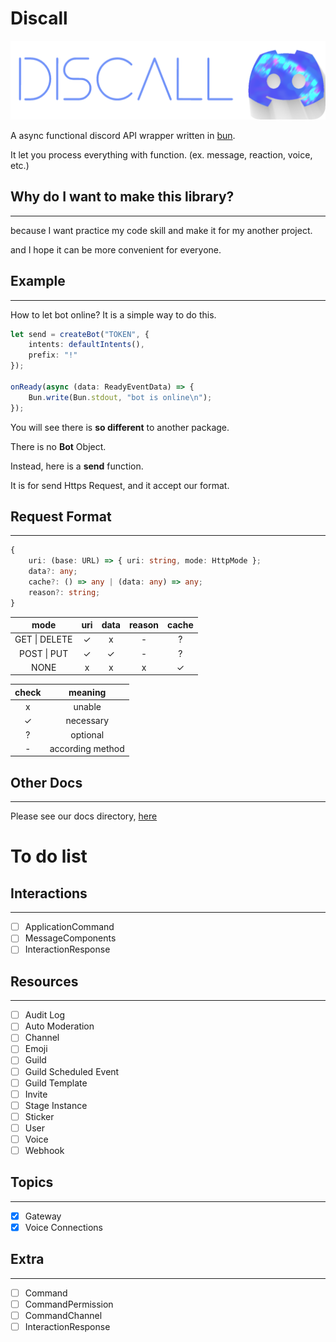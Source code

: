 # Discall
![](img/discall_background.png)

A async functional discord API wrapper written in [bun](https://github.com/Jarred-Sumner/bun).

It let you process everything with function. (ex. message, reaction, voice, etc.)



## Why do I want to make this library?
---
because I want practice my code skill and make it for my another project.

and I hope it can be more convenient for everyone.

## Example
---
How to let bot online? It is a simple way to do this.
```ts
let send = createBot("TOKEN", {
    intents: defaultIntents(),
    prefix: "!"
});

onReady(async (data: ReadyEventData) => {
    Bun.write(Bun.stdout, "bot is online\n");
});
```

You will see there is **so different** to another package.

There is no **Bot** Object. 

Instead, here is a **send** function.

It is for send Https Request, and it accept our format.

## Request Format
---
```ts
{
    uri: (base: URL) => { uri: string, mode: HttpMode };
    data?: any;
    cache?: () => any | (data: any) => any;
    reason?: string;
}
```

| mode | uri | data | reason | cache |
| :---: | :---: | :---: | :---: | :---: |
| GET \| DELETE | ✓ | x | - | ? |
| POST \| PUT | ✓ | ✓ | - | ? |
| NONE | x | x | x | ✓ |

| check | meaning |
| :---: | :---: |
| x | unable |
| ✓ | necessary |
| ? | optional | 
| - | according method |

## Other Docs
---
Please see our docs directory, [here](/docs)

# To do list

## Interactions
---
- [ ] ApplicationCommand
- [ ] MessageComponents
- [ ] InteractionResponse
## Resources
---
- [ ] Audit Log
- [ ] Auto Moderation
- [ ] Channel
- [ ] Emoji
- [ ] Guild
- [ ] Guild Scheduled Event
- [ ] Guild Template
- [ ] Invite
- [ ] Stage Instance
- [ ] Sticker
- [ ] User
- [ ] Voice
- [ ] Webhook
## Topics
---
- [x] Gateway
- [x] Voice Connections
## Extra
---
- [ ] Command
- [ ] CommandPermission
- [ ] CommandChannel
- [ ] InteractionResponse